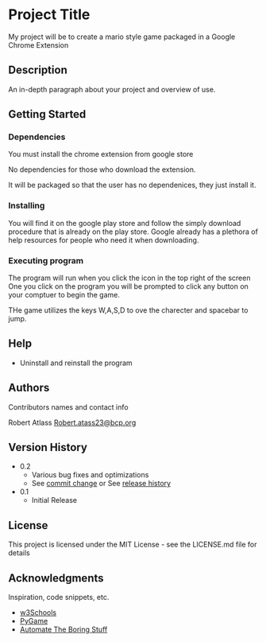 # Project Title

My project will be to create a mario style game packaged in a Google Chrome Extension

## Description

An in-depth paragraph about your project and overview of use.

## Getting Started

### Dependencies

You must install the chrome extension from google store

No dependencies for those who download the extension.

It will be packaged so that the user has no dependenices, they just install it. 

### Installing
You will find it on the google play store and follow the simply download procedure that is already on the play store. Google already has a plethora of help resources for people who need it when downloading.
### Executing program

The program will run when you click the icon in the top right of the screen
One you click on the program you will be prompted to click any button on your comptuer to begin the game.

THe game utilizes the keys W,A,S,D to ove the charecter and spacebar to jump.

## Help
- Uninstall and reinstall the program
## Authors

Contributors names and contact info

Robert Atlass
Robert.atass23@bcp.org

## Version History

* 0.2
    * Various bug fixes and optimizations
    * See [commit change]() or See [release history]()
* 0.1
    * Initial Release

## License

This project is licensed under the MIT License - see the LICENSE.md file for details

## Acknowledgments

Inspiration, code snippets, etc.
* [w3Schools](https://www.w3schools.com/python/default.asp)
* [PyGame](https://www.pygame.org/docs/)
* [Automate The Boring Stuff](https://automatetheboringstuff.com/)
